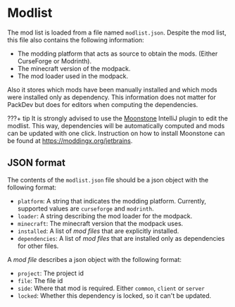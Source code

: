# Modlist

The mod list is loaded from a file named `modlist.json`.
Despite the mod list, this file also contains the following information:

  * The modding platform that acts as source to obtain the mods. (Either CurseForge or Modrinth).
  * The minecraft version of the modpack.
  * The mod loader used in the modpack.

Also it stores which mods have been manually installed and which mods were installed only as dependency.
This information does not matter for PackDev but does for editors when computing the dependencies.

???+ tip
     It is strongly advised to use the [Moonstone](https://github.com/ModdingX/Moonstone) IntelliJ plugin to edit the modlist.
     This way, dependencies will be automatically computed and mods can be updated with one click.
     Instruction on how to install Moonstone can be found at <https://moddingx.org/jetbrains>.

## JSON format

The contents of the `modlist.json` file should be a json object with the following format:

  * `platform`: A string that indicates the modding platform. Currently, supported values are `curseforge` and `modrinth`.
  * `loader`: A string describing the mod loader for the modpack.
  * `minecraft`: The minecraft version that the modpack uses.
  * `installed`: A list of *mod files* that are explicitly installed.
  * `dependencies`: A list of *mod files* that are installed only as dependencies for other files.

A *mod file* describes a json object with the following format:

  * `project`: The project id
  * `file`: The file id
  * `side`: Where that mod is required. Either `common`, `client` or `server`
  * `locked`: Whether this dependency is locked, so it can't be updated.
